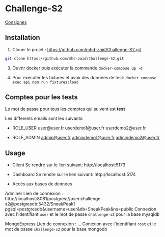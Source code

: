 # Challenge-S2

[Consignes](https://amorin.notion.site/4J-S2-NodeJs-MongoDB-VueJS-Droit-RGPD-5ee13148905e427b919efced2eda0998)

## Installation

1. Cloner le projet : https://github.com/mhd-zaid/Challenge-S2.git
```bash
git clone https://github.com/mhd-zaid/Challenge-S2.git
```

3. Ouvrir docker puis exécuter la commande `docker-compose up -d`

4. Pour exécuter les fixtures et avoir des données de test:
`docker compose exec api npm run fixtures:load`

## Comptes pour les tests

Le mot de passe pour tous les comptes qui suivent est **test**

Les différents emails sont les suivants:

- ROLE_USER
user@user.fr
userdemo1@user.fr
userdemo2@user.fr

- ROLE_ADMIN
admin@user.fr
admindemo1@user.fr
admindemo2@user.fr


## Usage

- Client
Se rendre sur le lien suivant: http://localhost:5173

- Dashboard
Se rendre sur le lien suivant: http://localhost:5174

- Accès aux bases de données

Adminer
Lien de connexion : http://localhost:8081/postgres://user:challenge-s2@postgresdb:5432/SneakPeak?pgsql=postgresdb&username=user&db=SneakPeak&ns=public
Connexion avec l'identifiant `user` et le mot de passe `challenge-s2` pour la base mysqldb

MongoExpress
Lien de connexion : ...
Conexion avec l'identifiant `root` et le mot de passe `challenge-s2` pour la base mongodb
